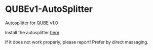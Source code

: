# QUBEv1-AutoSplitter
Autosplitter for QUBE v1.0

Install the autosplitter [here](https://raw.githubusercontent.com/geerky42/QUBEv1-AutoSplitter/main/QUBEv1.asl).

If it does not work properly, please report! Prefer by direct messaging.
